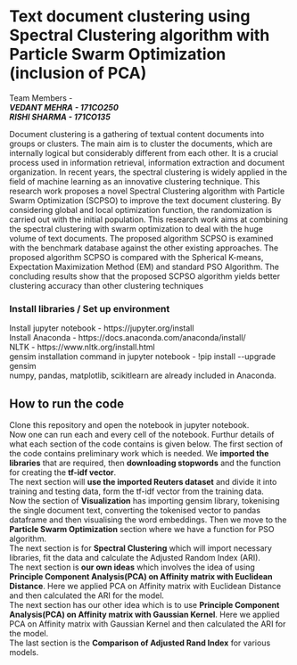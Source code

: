 # Text document clustering using Spectral Clustering algorithm with Particle Swarm Optimization (inclusion of PCA)

Team Members - <br>
__*VEDANT MEHRA - 171CO250 <br>
RISHI SHARMA - 171CO135*__

Document clustering is a gathering of textual content documents into groups or clusters. The main aim is to cluster the documents, which are internally logical but considerably different from each other. It is a crucial process used in information retrieval, information extraction and document organization. In recent years, the spectral clustering is widely applied in the field of machine learning as an innovative clustering technique. This research work proposes a novel Spectral Clustering algorithm with Particle Swarm Optimization (SCPSO) to improve the text document clustering. By considering global and local optimization function, the randomization is carried out with the initial population. This research work aims at combining the spectral clustering with swarm optimization to deal with the huge volume of text documents. The proposed algorithm SCPSO is examined with the benchmark database against the other existing approaches. The proposed algorithm SCPSO is compared with the Spherical K-means, Expectation Maximization Method (EM) and standard PSO Algorithm. The concluding results show that the proposed SCPSO algorithm yields better clustering accuracy than other clustering techniques

<h3>Install libraries / Set up environment</h3> 
Install jupyter notebook - https://jupyter.org/install <br>
Install Anaconda - https://docs.anaconda.com/anaconda/install/ <br>
NLTK - https://www.nltk.org/install.html <br>
gensim installation command in jupyter notebook - !pip install --upgrade gensim
<br>
numpy, pandas, matplotlib, scikitlearn are already included in Anaconda. <br>

<h2>How to run the code</h2>
Clone this repository and open the notebook in jupyter notebook.<br>
Now one can run each and every cell of the notebook. Furthur details of what each section of the code contains is given below.
The first section of the code contains preliminary work which is needed. We <b>imported the libraries</b> that are required, then <b>downloading stopwords</b> and the function for creating the <b>tf-idf vector</b>.<br>
The next section will <b>use the imported Reuters dataset</b> and divide it into training and testing data, form the tf-idf vector from the training data. <br>
Now the section of <b>Visualization</b> has importing gensim library, tokenising the single document text, converting the tokenised vector to pandas dataframe and then visualising the word embeddings.
Then we move to the <b>Particle Swarm Optimization</b> section where we have a function for PSO algorithm.<br>
The next section is for <b>Spectral Clustering</b> which will import necessary libraries, fit the data and calculate the Adjusted Random Index (ARI).<br>
The next section is <b>our own ideas</b> which involves the idea of using <b>Principle Component Analysis(PCA) on Affinity matrix with Euclidean Distance</b>. Here we applied PCA on Affinity matrix with Euclidean Distance and then calculated the ARI for the model.<br>
The next section has our other idea which is to use <b>Principle Component Analysis(PCA) on Affinity matrix with Gaussian Kernel</b>. Here we applied PCA on Affinity matrix with Gaussian Kernel and then calculated the ARI for the model.<br>
The last section is the <b>Comparison of Adjusted Rand Index</b> for various models. 
